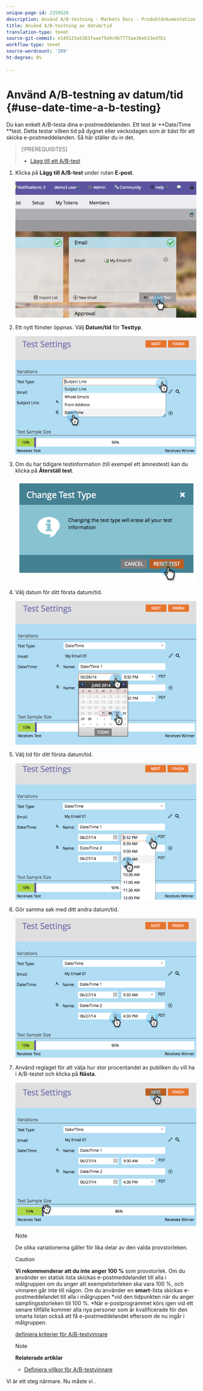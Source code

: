 ```yaml
---
unique-page-id: 2359520
description: Använd A/B-testning - Marketo Docs - Produktdokumentation
title: Använd A/B-testning av datum/tid
translation-type: tm+mt
source-git-commit: e149133a5383faaef5e9c9b7775ae36e633ed7b1
workflow-type: tm+mt
source-wordcount: '269'
ht-degree: 0%

---
```



# Använd A/B-testning av datum/tid {#use-date-time-a-b-testing}

Du kan enkelt A/B-testa dina e-postmeddelanden. Ett test är **Date/Time **test. Detta testar vilken tid på dygnet eller veckodagen som är bäst för att skicka e-postmeddelanden. Så här ställer du in det.

>[!PREREQUISITES]
>
>* [Lägg till ett A/B-test](add-an-a-b-test.md)

>



1. Klicka på **Lägg till A/B-test** under rutan **E-post**.

   ![](assets/image2014-9-12-15-3a41-3a3.png)

1. Ett nytt fönster öppnas. Välj **Datum/tid** för **Testtyp**.

   ![](assets/image2014-9-12-15-3a41-3a12.png)

1. Om du har tidigare testinformation (till exempel ett ämnestest) kan du klicka på **Återställ test**.

   ![](assets/image2014-9-12-15-3a41-3a19.png)

1. Välj datum för ditt första datum/tid.

   ![](assets/image2014-9-12-15-3a41-3a26.png)

1. Välj tid för ditt första datum/tid.

   ![](assets/image2014-9-12-15-3a41-3a33.png)

1. Gör samma sak med ditt andra datum/tid.

   ![](assets/image2014-9-12-15-3a41-3a40.png)

1. Använd reglaget för att välja hur stor procentandel av publiken du vill ha i A/B-testet och klicka på **Nästa**.

   ![](assets/image2014-9-12-15-3a41-3a53.png)

   >[!NOTE]
   >
   >De olika variationerna gäller för lika delar av den valda provstorleken.

   >[!CAUTION]
   >
   >**Vi rekommenderar att du inte anger 100 %** som provstorlek. Om du använder en statisk lista skickas e-postmeddelandet till alla i målgruppen om du anger att exempelstorleken ska vara 100 %, och vinnaren går inte till någon. Om du använder en **smart**-lista skickas e-postmeddelandet till alla i målgruppen *vid den tidpunkten när du anger samplingsstorleken till 100 %. *När e-postprogrammet körs igen vid ett senare tillfälle kommer alla nya personer som är kvalificerade för den smarta listan också att få e-postmeddelandet eftersom de nu ingår i målgruppen.

   [definiera kriterier för A/B-testvinnare](define-the-a-b-test-winner-criteria.md)

   >[!NOTE]
   >
   >**Relaterade artiklar**
   >
   >    
   >    
   >    * [Definiera villkor för A/B-testvinnare](define-the-a-b-test-winner-criteria.md)


Vi är ett steg närmare. Nu måste vi .